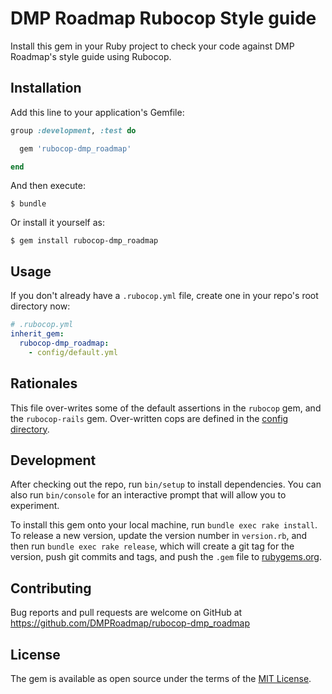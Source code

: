 # DMP Roadmap Rubocop Style guide

Install this gem in your Ruby project to check your code against DMP Roadmap's style guide using Rubocop.

## Installation

Add this line to your application's Gemfile:

```ruby
group :development, :test do

  gem 'rubocop-dmp_roadmap'

end
```

And then execute:

    $ bundle

Or install it yourself as:

    $ gem install rubocop-dmp_roadmap

## Usage

If you don't already have a `.rubocop.yml` file, create one in your repo's root directory now:

``` yml
# .rubocop.yml
inherit_gem:
  rubocop-dmp_roadmap:
    - config/default.yml
```

## Rationales

This file over-writes some of the default assertions in the `rubocop` gem, and the `rubocop-rails` gem. Over-written cops are defined in the [config directory](https://github.com/DMPRoadmap/rubocop-dmp_roadmap/tree/master/config/).


## Development

After checking out the repo, run `bin/setup` to install dependencies. You can also run `bin/console` for an interactive prompt that will allow you to experiment.

To install this gem onto your local machine, run `bundle exec rake install`. To release a new version, update the version number in `version.rb`, and then run `bundle exec rake release`, which will create a git tag for the version, push git commits and tags, and push the `.gem` file to [rubygems.org](https://rubygems.org).

## Contributing

Bug reports and pull requests are welcome on GitHub at https://github.com/DMPRoadmap/rubocop-dmp_roadmap

## License

The gem is available as open source under the terms of the [MIT License](https://opensource.org/licenses/MIT).
